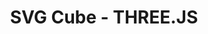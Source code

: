 ---
title: SVG Cube - THREE.JS
in_nav: true
heading: Pages
type: pages
order: 1
permalink: "/cube-threejs-svg/"
description: "Small experiment rendering a cube in SVG using the SVGRenderer from THREE.JS"
---